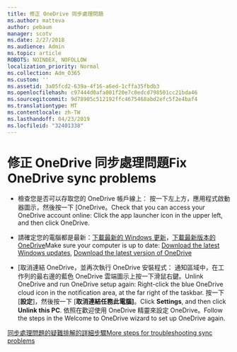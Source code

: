 ```yaml
---
title: 修正 OneDrive 同步處理問題
ms.author: matteva
author: pebaum
manager: scotv
ms.date: 2/27/2018
ms.audience: Admin
ms.topic: article
ROBOTS: NOINDEX, NOFOLLOW
localization_priority: Normal
ms.collection: Adm_O365
ms.custom: ''
ms.assetid: 3a05fcd2-639a-4f16-a6ed-1cffa35fbdb3
ms.openlocfilehash: c97444d0afa001f20e7c0edcd798501cc21bda46
ms.sourcegitcommit: 9d78905c512192ffc4675468abd2efc5f2e4baf4
ms.translationtype: MT
ms.contentlocale: zh-TW
ms.lasthandoff: 04/23/2019
ms.locfileid: "32401338"
---
```

# <a name="fix-onedrive-sync-problems"></a><span data-ttu-id="87646-102">修正 OneDrive 同步處理問題</span><span class="sxs-lookup"><span data-stu-id="87646-102">Fix OneDrive sync problems</span></span>

- <span data-ttu-id="87646-103">檢查您是否可以存取您的 OneDrive 帳戶線上： 按一下左上方，應用程式啟動器圖示，然後按一下 [OneDrive。</span><span class="sxs-lookup"><span data-stu-id="87646-103">Check that you can access your OneDrive account online: Click the app launcher icon in the upper left, and then click OneDrive.</span></span>
    
- <span data-ttu-id="87646-104">請確定您的電腦都是最新：[下載最新的 Windows 更新](http://go.microsoft.com/fwlink/p/?LinkId=825773)，[下載最新版本的 OneDrive](https://go.microsoft.com/fwlink/p/?linkid=844652)</span><span class="sxs-lookup"><span data-stu-id="87646-104">Make sure your computer is up to date: [Download the latest Windows updates](http://go.microsoft.com/fwlink/p/?LinkId=825773), [Download the latest version of OneDrive](https://go.microsoft.com/fwlink/p/?linkid=844652)</span></span>
    
- <span data-ttu-id="87646-105">[取消連結 OneDrive，並再次執行 OneDrive 安裝程式： 通知區域中，在工作列的最右邊的藍色 OneDrive 雲端圖示上按一下滑鼠右鍵。</span><span class="sxs-lookup"><span data-stu-id="87646-105">Unlink OneDrive and run OneDrive setup again: Right-click the blue OneDrive cloud icon in the notification area, at the far right of the taskbar.</span></span> <span data-ttu-id="87646-106">按一下 [**設定**]，然後按一下 [**取消連結任務此電腦]**。</span><span class="sxs-lookup"><span data-stu-id="87646-106">Click **Settings**, and then click **Unlink this PC**.</span></span> <span data-ttu-id="87646-107">依照在歡迎使用 OneDrive 精靈來設定 OneDrive。</span><span class="sxs-lookup"><span data-stu-id="87646-107">Follow the steps in the Welcome to OneDrive wizard to set up OneDrive again.</span></span>
    
[<span data-ttu-id="87646-108">同步處理問題的疑難排解的詳細步驟</span><span class="sxs-lookup"><span data-stu-id="87646-108">More steps for troubleshooting sync problems</span></span>](https://go.microsoft.com/fwlink/?linkid=866431)
  

